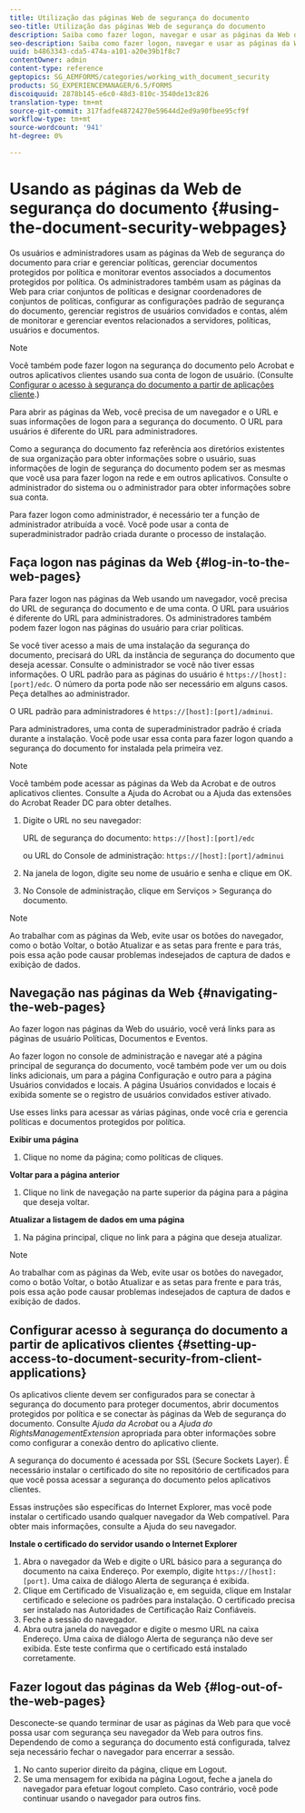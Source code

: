 ```yaml
---
title: Utilização das páginas Web de segurança do documento
seo-title: Utilização das páginas Web de segurança do documento
description: Saiba como fazer logon, navegar e usar as páginas da Web de segurança do documento.
seo-description: Saiba como fazer logon, navegar e usar as páginas da Web de segurança do documento.
uuid: b4863343-cda5-474a-a101-a20e39b1f8c7
contentOwner: admin
content-type: reference
geptopics: SG_AEMFORMS/categories/working_with_document_security
products: SG_EXPERIENCEMANAGER/6.5/FORMS
discoiquuid: 2878b145-e6c0-48d3-810c-3540de13c826
translation-type: tm+mt
source-git-commit: 317fadfe48724270e59644d2ed9a90fbee95cf9f
workflow-type: tm+mt
source-wordcount: '941'
ht-degree: 0%

---
```



# Usando as páginas da Web de segurança do documento {#using-the-document-security-webpages}

Os usuários e administradores usam as páginas da Web de segurança do documento para criar e gerenciar políticas, gerenciar documentos protegidos por política e monitorar eventos associados a documentos protegidos por política. Os administradores também usam as páginas da Web para criar conjuntos de políticas e designar coordenadores de conjuntos de políticas, configurar as configurações padrão de segurança do documento, gerenciar registros de usuários convidados e contas, além de monitorar e gerenciar eventos relacionados a servidores, políticas, usuários e documentos.

>[!NOTE]
>
>Você também pode fazer logon na segurança do documento pelo Acrobat e outros aplicativos clientes usando sua conta de logon de usuário. (Consulte [Configurar o acesso à segurança do documento a partir de aplicações cliente](using-document-security-web-pages.md#setting-up-access-to-document-security-from-client-applications).)

Para abrir as páginas da Web, você precisa de um navegador e o URL e suas informações de logon para a segurança do documento. O URL para usuários é diferente do URL para administradores.

Como a segurança do documento faz referência aos diretórios existentes de sua organização para obter informações sobre o usuário, suas informações de login de segurança do documento podem ser as mesmas que você usa para fazer logon na rede e em outros aplicativos. Consulte o administrador do sistema ou o administrador para obter informações sobre sua conta.

Para fazer logon como administrador, é necessário ter a função de administrador atribuída a você. Você pode usar a conta de superadministrador padrão criada durante o processo de instalação.

## Faça logon nas páginas da Web {#log-in-to-the-web-pages}

Para fazer logon nas páginas da Web usando um navegador, você precisa do URL de segurança do documento e de uma conta. O URL para usuários é diferente do URL para administradores. Os administradores também podem fazer logon nas páginas do usuário para criar políticas.

Se você tiver acesso a mais de uma instalação da segurança do documento, precisará do URL da instância de segurança do documento que deseja acessar. Consulte o administrador se você não tiver essas informações. O URL padrão para as páginas do usuário é `https://[host]:[port]/edc`. O número da porta pode não ser necessário em alguns casos. Peça detalhes ao administrador.

O URL padrão para administradores é `https://[host]:[port]/adminui`.

Para administradores, uma conta de superadministrador padrão é criada durante a instalação. Você pode usar essa conta para fazer logon quando a segurança do documento for instalada pela primeira vez.

>[!NOTE]
>
>Você também pode acessar as páginas da Web da Acrobat e de outros aplicativos clientes. Consulte a Ajuda do Acrobat ou a Ajuda das extensões do Acrobat Reader DC para obter detalhes.

1. Digite o URL no seu navegador:

   URL de segurança do documento: `https://[host]:[port]/edc`

   ou URL do Console de administração: `https://[host]:[port]/adminui`

1. Na janela de logon, digite seu nome de usuário e senha e clique em OK.
1. No Console de administração, clique em Serviços > Segurança do documento.

>[!NOTE]
>
>Ao trabalhar com as páginas da Web, evite usar os botões do navegador, como o botão Voltar, o botão Atualizar e as setas para frente e para trás, pois essa ação pode causar problemas indesejados de captura de dados e exibição de dados.

## Navegação nas páginas da Web {#navigating-the-web-pages}

Ao fazer logon nas páginas da Web do usuário, você verá links para as páginas de usuário Políticas, Documentos e Eventos.

Ao fazer logon no console de administração e navegar até a página principal de segurança do documento, você também pode ver um ou dois links adicionais, um para a página Configuração e outro para a página Usuários convidados e locais. A página Usuários convidados e locais é exibida somente se o registro de usuários convidados estiver ativado.

Use esses links para acessar as várias páginas, onde você cria e gerencia políticas e documentos protegidos por política.

**Exibir uma página**

1. Clique no nome da página; como políticas de cliques.

**Voltar para a página anterior**

1. Clique no link de navegação na parte superior da página para a página que deseja voltar.

**Atualizar a listagem de dados em uma página**

1. Na página principal, clique no link para a página que deseja atualizar.

>[!NOTE]
>
>Ao trabalhar com as páginas da Web, evite usar os botões do navegador, como o botão Voltar, o botão Atualizar e as setas para frente e para trás, pois essa ação pode causar problemas indesejados de captura de dados e exibição de dados.

## Configurar acesso à segurança do documento a partir de aplicativos clientes {#setting-up-access-to-document-security-from-client-applications}

Os aplicativos cliente devem ser configurados para se conectar à segurança do documento para proteger documentos, abrir documentos protegidos por política e se conectar às páginas da Web de segurança do documento. Consulte *Ajuda da Acrobat* ou a *Ajuda do RightsManagementExtension* apropriada para obter informações sobre como configurar a conexão dentro do aplicativo cliente.

A segurança do documento é acessada por SSL (Secure Sockets Layer). É necessário instalar o certificado do site no repositório de certificados para que você possa acessar a segurança do documento pelos aplicativos clientes.

<!-- Fix broken link See Configuring SSL for information on SSL.-->

Essas instruções são específicas do Internet Explorer, mas você pode instalar o certificado usando qualquer navegador da Web compatível. Para obter mais informações, consulte a Ajuda do seu navegador.

**Instale o certificado do servidor usando o Internet Explorer**

1. Abra o navegador da Web e digite o URL básico para a segurança do documento na caixa Endereço. Por exemplo, digite `https://[host]:[port]`. Uma caixa de diálogo Alerta de segurança é exibida.
1. Clique em Certificado de Visualização e, em seguida, clique em Instalar certificado e selecione os padrões para instalação. O certificado precisa ser instalado nas Autoridades de Certificação Raiz Confiáveis.
1. Feche a sessão do navegador.
1. Abra outra janela do navegador e digite o mesmo URL na caixa Endereço. Uma caixa de diálogo Alerta de segurança não deve ser exibida. Este teste confirma que o certificado está instalado corretamente.

## Fazer logout das páginas da Web {#log-out-of-the-web-pages}

Desconecte-se quando terminar de usar as páginas da Web para que você possa usar com segurança seu navegador da Web para outros fins. Dependendo de como a segurança do documento está configurada, talvez seja necessário fechar o navegador para encerrar a sessão.

1. No canto superior direito da página, clique em Logout.
1. Se uma mensagem for exibida na página Logout, feche a janela do navegador para efetuar logout completo. Caso contrário, você pode continuar usando o navegador para outros fins.

